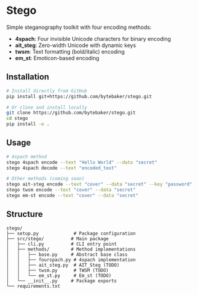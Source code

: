 # Stego

Simple steganography toolkit with four encoding methods:

- **4spach**: Four invisible Unicode characters for binary encoding
- **ait_steg**: Zero-width Unicode with dynamic keys  
- **twsm**: Text formatting (bold/italic) encoding
- **em_st**: Emoticon-based encoding

## Installation

```bash
# Install directly from GitHub
pip install git+https://github.com/bytebaker/stego.git

# Or clone and install locally
git clone https://github.com/bytebaker/stego.git
cd stego
pip install -e .
```

## Usage

```bash
# 4spach method
stego 4spach encode --text "Hello World" --data "secret"
stego 4spach decode --text "encoded_text"

# Other methods (coming soon)
stego ait-steg encode --text "cover" --data "secret" --key "password"
stego twsm encode --text "cover" --data "secret"
stego em-st encode --text "cover" --data "secret"
```

## Structure

```
stego/
├── setup.py             # Package configuration  
├── src/stego/          # Main package
│   ├── cli.py          # CLI entry point
│   ├── methods/        # Method implementations
│   │   ├── base.py     # Abstract base class
│   │   ├── fourspach.py # 4spach implementation
│   │   ├── ait_steg.py  # AIT_Steg (TODO)
│   │   ├── twsm.py      # TWSM (TODO)  
│   │   └── em_st.py     # Em_st (TODO)
│   └── __init__.py     # Package exports
└── requirements.txt
```
